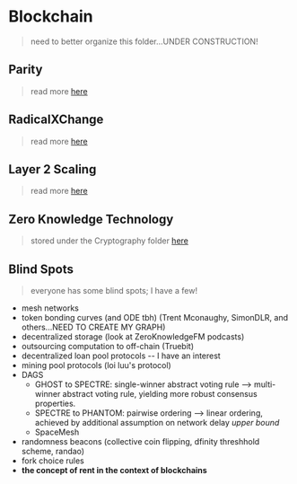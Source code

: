 # Blockchain

> need to better organize this folder...UNDER CONSTRUCTION!

## Parity
> read more [here](./Parity/README.md)

## RadicalXChange
> read more [here](./RadicalXChange/README.md)

## Layer 2 Scaling
> read more [here](./Layer2Scaling/README.md)

## Zero Knowledge Technology
> stored under the Cryptography folder [here](../Cryptography/ZeroKnowledge/README.md)

## Blind Spots
> everyone has some blind spots; I have a few!

* mesh networks
* token bonding curves (and ODE tbh) (Trent Mconaughy, SimonDLR, and others...NEED TO CREATE MY GRAPH)
* decentralized storage (look at ZeroKnowledgeFM podcasts)
* outsourcing computation to off-chain (Truebit)
* decentralized loan pool protocols -- I have an interest
* mining pool protocols (loi luu's protocol)
* DAGS
    * GHOST to SPECTRE: single-winner abstract voting rule --> multi-winner abstract voting rule, yielding more robust consensus properties.
    * SPECTRE to PHANTOM: pairwise ordering --> linear ordering, achieved by additional assumption on network delay *upper bound*
    * SpaceMesh
* randomness beacons (collective coin flipping, dfinity threshhold scheme, randao)
* fork choice rules
* **the concept of rent in the context of blockchains**